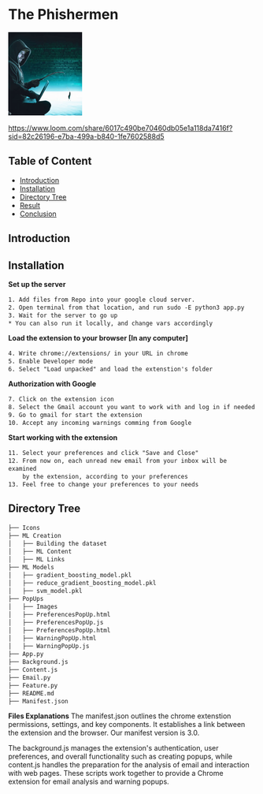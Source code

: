
# The Phishermen 
<img src="Icons/ThePhishermen.png" width="150" height="169">

https://www.loom.com/share/6017c490be70460db05e1a118da7416f?sid=82c26196-e7ba-499a-b840-1fe7602588d5
## Table of Content
  * [Introduction](#introduction)
  * [Installation](#installation)
  * [Directory Tree](#directory-tree)
  * [Result](#result)
  * [Conclusion](#conclusion)

## Introduction

## Installation
**Set up the server**
```
1. Add files from Repo into your google cloud server.
2. Open terminal from that location, and run sudo -E python3 app.py
3. Wait for the server to go up
* You can also run it locally, and change vars accordingly 
```
**Load the extension to your browser [In any computer]**
```
4. Write chrome://extensions/ in your URL in chrome
5. Enable Developer mode
6. Select "Load unpacked" and load the extenstion's folder
```
**Authorization with Google**
```
7. Click on the extension icon
8. Select the Gmail account you want to work with and log in if needed
9. Go to gmail for start the extension
10. Accept any incoming warnings comming from Google
```
**Start working with the extension**
```
11. Select your preferences and click "Save and Close"
12. From now on, each unread new email from your inbox will be examined
    by the extension, according to your preferences
13. Feel free to change your preferences to your needs
```
## Directory Tree
```
├── Icons
├── ML Creation
│   ├── Building the dataset
│   ├── ML Content
│   ├── ML Links
├── ML Models
│   ├── gradient_boosting_model.pkl
│   ├── reduce_gradient_boosting_model.pkl
│   ├── svm_model.pkl
├── PopUps
│   ├── Images
│   ├── PreferencesPopUp.html
│   ├── PreferencesPopUp.js
│   ├── PreferencesPopUp.html
│   ├── WarningPopUp.html
│   ├── WarningPopUp.js
├── App.py
├── Background.js
├── Content.js
├── Email.py
├── Feature.py
├── README.md
├── Manifest.json
```


**Files Explanations**
The manifest.json outlines the chrome extenstion permissions, settings, and key components. It establishes a link between the extension and the browser. Our manifest version is 3.0.

The background.js manages the extension's authentication, user preferences, and overall functionality such as creating popups, while content.js handles the preparation for the analysis of email and interaction with web pages. These scripts work together to provide a Chrome extension for email analysis and warning popups.

